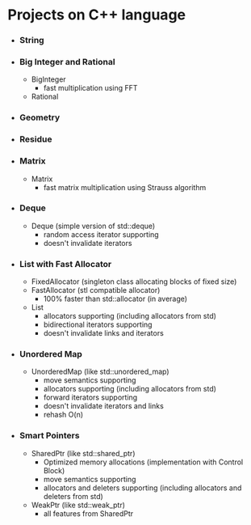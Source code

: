 # Projects on C++ language

* ### String

* ### Big Integer and Rational
  * BigInteger
    * fast multiplication using FFT
  * Rational

* ### Geometry

* ### Residue

* ### Matrix
  * Matrix
    * fast matrix multiplication using Strauss algorithm 

* ### Deque
  * Deque (simple version of std::deque)
    * random access iterator supporting
    * doesn't invalidate iterators

* ### List with Fast Allocator
  * FixedAllocator (singleton class allocating blocks of fixed size)
  * FastAllocator (stl compatible allocator)
    * 100% faster than std::allocator (in average)
  * List
    * allocators supporting (including allocators from std)
    * bidirectional iterators supporting
    * doesn't invalidate links and iterators

* ### Unordered Map
  * UnorderedMap (like std::unordered_map)
    * move semantics supporting
    * allocators supporting (including allocators from std)
    * forward iterators supporting
    * doesn't invalidate iterators and links
    * rehash O(n)

* ### Smart Pointers
  * SharedPtr (like std::shared_ptr)
    * Optimized memory allocations (implementation with Control Block)
    * move semantics supporting
    * allocators and deleters supporting (including allocators and deleters from std)
  * WeakPtr (like std::weak_ptr)
    * all features from SharedPtr
 
